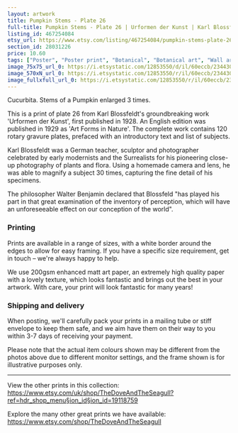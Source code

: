 ```yaml
---
layout: artwork
title: Pumpkin Stems - Plate 26 
full-title: Pumpkin Stems - Plate 26 | Urformen der Kunst | Karl Blossfeldt |  Botanical print, wall art, room decor, black & white, sepia, vintage
listing_id: 467254084
etsy_url: https://www.etsy.com/listing/467254084/pumpkin-stems-plate-26-urformen-der?utm_source=ds&utm_medium=api&utm_campaign=api
section_id: 28031226
price: 10.60
tags: ["Poster", "Poster print", "Botanical", "Botanical art", "Wall art", "Botanical poster", "Photograph", "Vintage", "Black and white", "Sepia", "Minimal", "High quality print", "Botanical print"]
image_75x75_url_0: https://i.etsystatic.com/12853550/d/il/60eccb/2344304281/il_75x75.2344304281_dslu.jpg?version=0
image_570xN_url_0: https://i.etsystatic.com/12853550/r/il/60eccb/2344304281/il_570xN.2344304281_dslu.jpg
image_fullxfull_url_0: https://i.etsystatic.com/12853550/r/il/60eccb/2344304281/il_fullxfull.2344304281_dslu.jpg
---
```

Cucurbita. Stems of a Pumpkin enlarged 3 times.

This is a print of plate 26 from Karl Blossfeldt&#39;s groundbreaking work &#39;Urformen der Kunst&#39;, first published in 1928. An English edition was published in 1929 as &#39;Art Forms in Nature&#39;. The complete work contains 120 rotary gravure plates, prefaced with an introductory text and list of subjects.

Karl Blossfeldt was a German teacher, sculptor and photographer celebrated by early modernists and the Surrealists for his pioneering close-up photography of plants and flora. Using a homemade camera and lens, he was able to magnify a subject 30 times, capturing the fine detail of his specimens.

The philosopher Walter Benjamin declared that Blossfeld &quot;has played his part in that great examination of the inventory of perception, which will have an unforeseeable effect on our conception of the world&quot;. 

### Printing

Prints are available in a range of sizes, with a white border around the edges to allow for easy framing. If you have a specific size requirement, get in touch – we&#39;re always happy to help.

We use 200gsm enhanced matt art paper, an extremely high quality paper with a lovely texture, which looks fantastic and brings out the best in your artwork. With care, your print will look fantastic for many years!

### Shipping and delivery

When posting, we&#39;ll carefully pack your prints in a mailing tube or stiff envelope to keep them safe, and we aim have them on their way to you within 3-7 days of receiving your payment.

Please note that the actual item colours shown may be different from the photos above due to different monitor settings, and the frame shown is for illustrative purposes only.

---

View the other prints in this collection: https://www.etsy.com/uk/shop/TheDoveAndTheSeagull?ref=hdr_shop_menu§ion_id§ion_id=19118759

Explore the many other great prints we have available: https://www.etsy.com/shop/TheDoveAndTheSeagull
